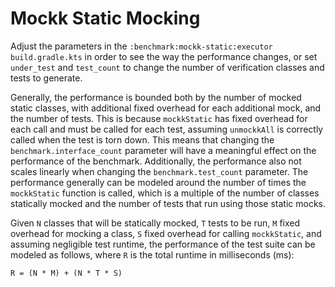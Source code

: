 # Mockk Static Mocking

Adjust the parameters in the `:benchmark:mockk-static:executor` `build.gradle.kts` in order to
see the way the performance changes, or set `under_test` and `test_count` to change the number of
verification classes and tests to generate.

Generally, the performance is bounded both by the number of mocked static classes, with additional
fixed overhead for each additional mock, and the number of tests. This is because `mockkStatic` has
fixed overhead for each call and must be called for each test, assuming `unmockkAll` is correctly
called when the test is torn down. This means that changing the `benchmark.interface_count`
parameter will have a meaningful effect on the performance of the benchmark. Additionally, the
performance also not scales linearly when changing the `benchmark.test_count` parameter. The
performance generally can be modeled around the number of times the `mockkStatic` function is
called, which is a multiple of the number of classes statically mocked and the number of tests that
run using those static mocks.

Given `N` classes that will be statically mocked, `T` tests to be run, `M` fixed overhead for
mocking a class, `S` fixed overhead for calling `mockkStatic`, and assuming negligible test runtime,
the performance of the test suite can be modeled as follows, where `R` is the total runtime in
milliseconds (ms):

```
R = (N * M) + (N * T * S)
```
